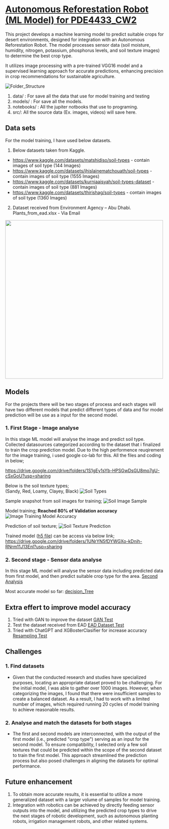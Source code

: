 # <u>Autonomous Reforestation Robot (ML Model) for PDE4433_CW2</u>

This project develops a machine learning model to predict suitable crops for desert environments, designed for integration with an Autonomous Reforestation Robot. The model processes sensor data (soil moisture, humidity, nitrogen, potassium, phosphorus levels, and soil texture images) to determine the best crop type.

It utilizes image processing with a pre-trained VGG16 model and a supervised learning approach for accurate predictions, enhancing precision in crop recommendations for sustainable agriculture.

![Folder_Structure](src/images/folder_structure.png)

1. data/ : For save all the data that use for model training and testing
2. models/ : For save all the models.
3. notebooks/ : All the jupiter notbooks that use to programing.
4. src/: All the source data (Ex. images, videos) will save here.

## Data sets
For the model training, I have used below datasets.
1. Below datasets taken from Kaggle.
- https://www.kaggle.com/datasets/matshidiso/soil-types - contain images of soil type (144 Images)
- https://www.kaggle.com/datasets/jhislainematchouath/soil-types - contain images of soil type (1555 Images)
- https://www.kaggle.com/datasets/kurniaaisyah/soil-types-dataset - contain images of soil type (881 Images)
- https://www.kaggle.com/datasets/thirishag/soil-types - contain images of soil type (1360 Images)

2. Dataset received from Environment Agency – Abu Dhabi.
Plants_from_ead.xlsx - Via Email
<img src="src/images/environment_agency_dataset.png" width="500px">
<!-- ![Image](src/images/environment_agency_dataset.png) -->

## Models
For the projects there will be two stages of process and each stages will have two different models that predict different types of data and fisr model prediction will be use as a input for the second model.

### 1. First Stage - Image analyse
In this stage ML model will analyse the image and predict soil type. Collected datasources categorized according to the dataset that i finalized to train the crop prediction model. Due to the high performence reuqirement for the image training, i used google co-lab for this. All the files and coding in below;

https://drive.google.com/drive/folders/1S1gEy1sYb-HPSGwDsGU8mo7gU-cSxGoU?usp=sharing

Below is the soil texture types;<br>
(Sandy, Red, Loamy, Clayey, Black)
![Soil Types](src/images/soilTypes.png)

Sample snapshot from soil images for training;
![Soil Image Sample](src/images/soilTrainData.png)

Model training; <b>Reached 80% of Validation accuracy</b>
![Image Training Model Accuracy](src/images/vgg16_modelTrainingAccuracy.png)

Prediction of soil texture;
![Soil Texture Prediction](src/images/soilPrediction.png)

Trained model (<a href="https://drive.google.com/drive/folders/1UNrYN5fDYWGXo-kDnih-RNrm11J13Enl?usp=sharing">h5 file</a>) can be access via below link;
https://drive.google.com/drive/folders/1UNrYN5fDYWGXo-kDnih-RNrm11J13Enl?usp=sharing

### 2. Second stage - Sensor data analyse
In this stage ML model will analyse the sensor data including predicted data from first model, and then predict suitable crop type for the area. 
<a href="notebooks/PDE4433_CW2_FinalModelTraining.ipynb">Second Analysis</a>

Most accurate model so far: <a href="models/decision_tree_model.pkl">decision_Tree</a>

## Extra effert to improve model accuracy
1. Tried with GAN to improve the dataset 
<a href="notebooks/Use_GAN_toImproveDataset.ipynb">GAN Test</a>
2. Test the dataset received from EAD
<a href="notebooks/newDataSetTesting_FromEAD.ipynb.ipynb">EAD Dataset Test</a>
3. Tried with ChatGPT and XGBosterClasifier for increase accuracy
<a href="notebooks/ReSampling_for_Increase_Accuracy.ipynb">Resampling Test</a>

## Challenges
### 1. Find datasets
- Given that the conducted research and studies have specialized purposes, locating an appropriate dataset proved to be challenging. For the initial model, I was able to gather over 1000 images. However, when categorizing the images, I found that there were insufficient samples to create a balanced dataset. As a result, I had to work with a limited number of images, which required running 20 cycles of model training to achieve reasonable results.
### 2. Analyse and match the datasets for both stages
- The first and second models are interconnected, with the output of the first model (i.e., predicted "crop type") serving as an input for the second model. To ensure compatibility, I selected only a few soil textures that could be predicted within the scope of the second dataset to train the first model. This approach streamlined the prediction process but also posed challenges in aligning the datasets for optimal performance.

## Future enhancement
1. To obtain more accurate results, it is essential to utilize a more generalized dataset with a larger volume of samples for model training.
2. Integration with robotics can be achieved by directly feeding sensor outputs into the model, and utilizing the predicted crop types to drive the next stages of robotic development, such as autonomous planting robots, irrigation management robots, and other related systems.